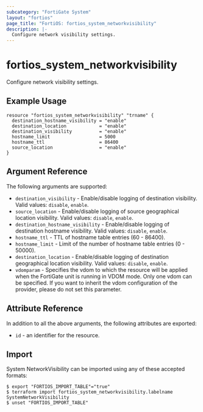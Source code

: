 ```yaml
---
subcategory: "FortiGate System"
layout: "fortios"
page_title: "FortiOS: fortios_system_networkvisibility"
description: |-
  Configure network visibility settings.
---
```


# fortios_system_networkvisibility
Configure network visibility settings.

## Example Usage

```hcl
resource "fortios_system_networkvisibility" "trname" {
  destination_hostname_visibility = "enable"
  destination_location            = "enable"
  destination_visibility          = "enable"
  hostname_limit                  = 5000
  hostname_ttl                    = 86400
  source_location                 = "enable"
}
```

## Argument Reference

The following arguments are supported:

* `destination_visibility` - Enable/disable logging of destination visibility. Valid values: `disable`, `enable`.
* `source_location` - Enable/disable logging of source geographical location visibility. Valid values: `disable`, `enable`.
* `destination_hostname_visibility` - Enable/disable logging of destination hostname visibility. Valid values: `disable`, `enable`.
* `hostname_ttl` - TTL of hostname table entries (60 - 86400).
* `hostname_limit` - Limit of the number of hostname table entries (0 - 50000).
* `destination_location` - Enable/disable logging of destination geographical location visibility. Valid values: `disable`, `enable`.
* `vdomparam` - Specifies the vdom to which the resource will be applied when the FortiGate unit is running in VDOM mode. Only one vdom can be specified. If you want to inherit the vdom configuration of the provider, please do not set this parameter.


## Attribute Reference

In addition to all the above arguments, the following attributes are exported:
* `id` - an identifier for the resource.

## Import

System NetworkVisibility can be imported using any of these accepted formats:
```
$ export "FORTIOS_IMPORT_TABLE"="true"
$ terraform import fortios_system_networkvisibility.labelname SystemNetworkVisibility
$ unset "FORTIOS_IMPORT_TABLE"
```
